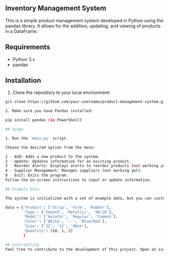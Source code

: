 ## Inventory Management System

This is a simple product management system developed in Python using the pandas library. It allows for the addition, updating, and viewing of products in a DataFrame.

## Requirements

- Python 3.x
- pandas

## Installation

1. Clone the repository to your local environment:

```bash
git clone https://github.com/your-username/product-management-system.git

2. Make sure you have Pandas installed:

pip install pandas (in PowerShell)

## Usage

1. Run the 'main.py' script.

Choose the desired option from the menu:

1 - Add: Adds a new product to the system.
2 - Update: Updates information for an existing product.
3 - Reorder Alerts: Displays alerts to reorder products (not working yet).
4 - Supplier Management: Manages suppliers (not working yet).
0 - Exit: Exits the program.
Follow the on-screen instructions to input or update information.

## Example Data

The system is initialized with a set of example data, but you can customize it in the 'main.py' file.

data = {'Product': ['Strip', 'Form', 'Rubber'],
        'Type': ['Smooth', 'Metallic', '90/10'],
        'Model': ['Aviator', 'Regular', 'Common'],
        'Color': ['White', '--', 'Blue/Red'],
        'Size': ['22', '22', '90cm'],
        'Quantity': [10, 1, 2]
        }

## Contributing
Feel free to contribute to the development of this project. Open an issue to report problems or suggest improvements through pull requests.
